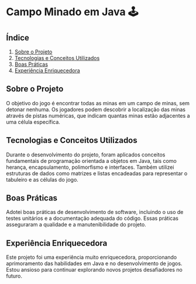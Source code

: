# Campo Minado em Java 🕹️


## Índice
1. [Sobre o Projeto](#sobre-o-projeto)
2. [Tecnologias e Conceitos Utilizados](#tecnologias-e-conceitos-utilizados)
3. [Boas Práticas](#boas-práticas)
4. [Experiência Enriquecedora](#experiência-enriquecedora)

## Sobre o Projeto

O objetivo do jogo é encontrar todas as minas em um campo de minas, sem detonar nenhuma. Os jogadores podem descobrir a localização das minas através de pistas numéricas, que indicam quantas minas estão adjacentes a uma célula específica.

## Tecnologias e Conceitos Utilizados

Durante o desenvolvimento do projeto, foram aplicados conceitos fundamentais de programação orientada a objetos em Java, tais como herança, encapsulamento, polimorfismo e interfaces. Também utilizei estruturas de dados como matrizes e listas encadeadas para representar o tabuleiro e as células do jogo.

## Boas Práticas

Adotei boas práticas de desenvolvimento de software, incluindo o uso de testes unitários e a documentação adequada do código. Essas práticas asseguraram a qualidade e a manutenibilidade do projeto.

## Experiência Enriquecedora

Este projeto foi uma experiência muito enriquecedora, proporcionando aprimoramento das habilidades em Java e no desenvolvimento de jogos. Estou ansioso para continuar explorando novos projetos desafiadores no futuro.

